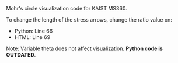 Mohr's circle visualization code for KAIST MS360.

To change the length of the stress arrows, change the ratio value on:
* Python: Line 66
* HTML: Line 69

Note: Variable theta does not affect visualization.
**Python code is OUTDATED**.
